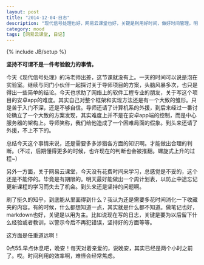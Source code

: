 ```yaml
---
layout: post
title: "2014-12-04-日志"
description: "现代信号处理也好，网易云课堂也好，关键是利用好时间，做好时间管理。明确自己的目标，计划，学习牛人的经验，学会做笔记，学会收藏，学会消化优秀的经验，学会学以致用！ "
category: mood
tags: [网易云课堂, 日记]
---
```

{% include JB/setup %}


**坚持不可谓不是一件考验毅力的事情。**
    
今天《现代信号处理》的冯老师出差，这节课就没有上。一天的时间可以说是泡在实验室。继续与同门小伙伴一起探讨关于导师项目的方案，头脑风暴多次，也只是得出一些简单的结论。今天也求助了网络上的软件工程专业的朋友，关于写这个项目的安卓app的难度。其实自己对整个框架和实现方法还是有一个大致的雏形。只是苦于入门不深，还是不够自信。导师还请了计算机系的外援，到后来经过一番讨论确立了一个大致的方案发现，其实难度上并不是在安卓app端的控制，而是中心服务器的架构上。导师笑称，我们给他造成了一个困难局面的假象。到头来还请了外援，不上不下的。


总结今天这个事情来说，还是需要多多涉猎各方面的知识啊。才能做出合理的判断。（不过，后期懂得更多的时候，也许现在的判断也会被推翻。螺旋式上升的过程~）


另外一方面，关于网易云课堂，今天没有花费时间来学习，总感觉是不妥的，这个还是不能停的。毕竟是有期限的。明天最好能做出一个周计划表，以防止中途忘记更新课程的学习而失去了机会。到头来还是坚持的问题啊。


刷了挺久的知乎，到底能从里面得到什么？我认为还是需要多花时间消化一下收藏夹的内容。有的时候，什么都想知道一点，其实就是什么都不知道。做笔记也好，markdown也好，关键是以用为主。比如说现在写的日志，关键是要为以后留下什么经验或者教训，以警示今后不再犯错误，坚持好的方面等等。


这方面是任重道远啊！


0点55.早点休息吧，晚安！每天对着亲爱的，说晚安，其实已经是两个小时之前了。哎。时间利用的效率啊，难怪会经常焦虑。








